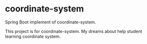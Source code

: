 # coordinate-system
Spring Boot implement of coordinate-system.


This project is for coordinate-system. My dreams about help student learning coordinate system.
